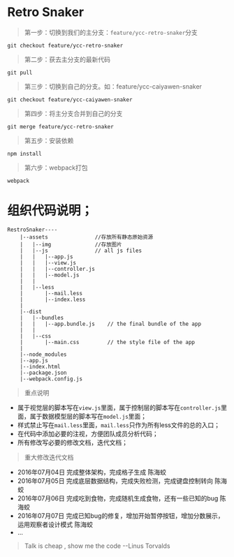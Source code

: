 # Retro Snaker

> 第一步：切换到我们的主分支：`feature/ycc-retro-snaker`分支

    git checkout feature/ycc-retro-snaker

> 第二步：获去主分支的最新代码

    git pull 

> 第三步：切换到自己的分支。如：feature/ycc-caiyawen-snaker

    git checkout feature/ycc-caiyawen-snaker

> 第四步：将主分支合并到自己的分支

    git merge feature/ycc-retro-snaker

> 第五步：安装依赖

    npm install

> 第六步：webpack打包

    webpack

# 组织代码说明；
    
    RestroSnaker----
        |--assets               //存放所有静态原始资源
        |   |--img              //存放图片
        |   |--js               // all js files
        |   |   |--app.js       
        |   |   |--view.js
        |   |   |--controller.js
        |   |   |--model.js
        |   |
        |   |--less
        |       |--mail.less
        |       |--index.less
        |   
        |--dist
        |   |--bundles
        |   |   |--app.bundle.js    // the final bundle of the app
        |   |
        |   |--css
        |       |--main.css         // the style file of the app
        |   
        |--node_modules
        |--app.js
        |--index.html
        |--package.json
        |--webpack.config.js
        


> 重点说明

- 属于视觉层的脚本写在`view.js`里面，属于控制层的脚本写在`controller.js`里面，属于数据模型层的脚本写在`model.js`里面；
- 样式禁止写在`mail.less`里面，`mail.less`只作为所有less文件的总的入口；
- 在代码中添加必要的注视，方便团队成员分析代码；
- 所有修改写必要的修改文档，迭代文档；

> 重大修改迭代文档

- 2016年07月04日  完成整体架构，完成格子生成  陈海蛟
- 2016年07月05日  完成底层数据结构，完成失败检测，完成键盘控制转向  陈海蛟
- 2016年07月06日  完成吃到食物，完成随机生成食物，还有一些已知的bug  陈海蛟
- 2016年07月07日  完成已知bug的修复，增加开始暂停按钮，增加分数展示，运用观察者设计模式  陈海蛟
- ...

> Talk is cheap , show me the code --Linus Torvalds
